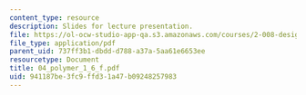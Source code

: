 ```yaml
---
content_type: resource
description: Slides for lecture presentation.
file: https://ol-ocw-studio-app-qa.s3.amazonaws.com/courses/2-008-design-and-manufacturing-ii-spring-2004/941187be3fc9ffd31a47b09248257983_04_polymer_1_6_f.pdf
file_type: application/pdf
parent_uid: 737ff3b1-dbdd-d788-a37a-5aa61e6653ee
resourcetype: Document
title: 04_polymer_1_6_f.pdf
uid: 941187be-3fc9-ffd3-1a47-b09248257983
---
```


